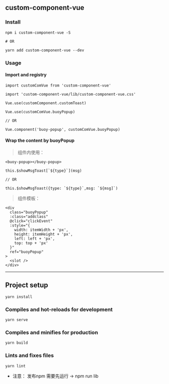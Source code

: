 ## custom-component-vue

### Install

```
npm i custom-component-vue -S

# OR

yarn add custom-component-vue --dev

```

### Usage

#### Import and registry

```
import customComVue from 'custom-component-vue'

import 'custom-component-vue/lib/custom-component-vue.css'

Vue.use(customComponent.customToast)

Vue.use(customComVue.buoyPopup)

// OR

Vue.component('buoy-popup', customComVue.buoyPopup)

```

#### Wrap the content by buoyPopup

> 组件内使用：

```
<buoy-popup></buoy-popup>
```
```
this.$showMsgToast[`${type}`](msg)

// OR 

this.$showMsgToast({type: `${type}`,msg: `${msg]`)
```
> 组件模板：

```
<div
  class="buoyPopup"
  :class="addclass"
  @click="clickEvent"
  :style="{
    width: itemWidth + 'px',
    height: itemHeight + 'px',
    left: left + 'px',
    top: top + 'px'
  }"
  ref="buoyPopup"
>
  <slot />
</div>

```

---

## Project setup

```
yarn install
```

### Compiles and hot-reloads for development

```
yarn serve
```

### Compiles and minifies for production

```
yarn build
```

### Lints and fixes files

```
yarn lint
```

* 注意： 发布npm 需要先运行 -> npm run lib